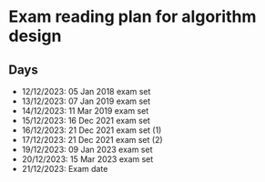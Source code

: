 # Exam reading plan for algorithm design

## Days
- 12/12/2023: 05 Jan 2018 exam set
- 13/12/2023: 07 Jan 2019 exam set
- 14/12/2023: 11 Mar 2019 exam set
- 15/12/2023: 16 Dec 2021 exam set
- 16/12/2023: 21 Dec 2021 exam set (1)
- 17/12/2023: 21 Dec 2021 exam set (2)
- 19/12/2023: 09 Jan 2023 exam set
- 20/12/2023: 15 Mar 2023 exam set
- 21/12/2023: Exam date
